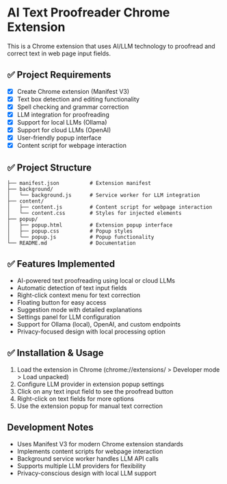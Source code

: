 <!-- Use this file to provide workspace-specific custom instructions to Copilot. For more details, visit https://code.visualstudio.com/docs/copilot/copilot-customization#_use-a-githubcopilotinstructionsmd-file -->

# AI Text Proofreader Chrome Extension

This is a Chrome extension that uses AI/LLM technology to proofread and correct text in web page input fields.

## ✅ Project Requirements
- [x] Create Chrome extension (Manifest V3)
- [x] Text box detection and editing functionality
- [x] Spell checking and grammar correction
- [x] LLM integration for proofreading
- [x] Support for local LLMs (Ollama)
- [x] Support for cloud LLMs (OpenAI)
- [x] User-friendly popup interface
- [x] Content script for webpage interaction

## ✅ Project Structure
```
├── manifest.json          # Extension manifest
├── background/
│   └── background.js      # Service worker for LLM integration
├── content/
│   ├── content.js         # Content script for webpage interaction
│   └── content.css        # Styles for injected elements
├── popup/
│   ├── popup.html         # Extension popup interface
│   ├── popup.css          # Popup styles
│   └── popup.js           # Popup functionality
└── README.md              # Documentation
```

## ✅ Features Implemented
- AI-powered text proofreading using local or cloud LLMs
- Automatic detection of text input fields
- Right-click context menu for text correction
- Floating button for easy access
- Suggestion mode with detailed explanations
- Settings panel for LLM configuration
- Support for Ollama (local), OpenAI, and custom endpoints
- Privacy-focused design with local processing option

## ✅ Installation & Usage
1. Load the extension in Chrome (chrome://extensions/ > Developer mode > Load unpacked)
2. Configure LLM provider in extension popup settings
3. Click on any text input field to see the proofread button
4. Right-click on text fields for more options
5. Use the extension popup for manual text correction

## Development Notes
- Uses Manifest V3 for modern Chrome extension standards
- Implements content scripts for webpage interaction
- Background service worker handles LLM API calls
- Supports multiple LLM providers for flexibility
- Privacy-conscious design with local LLM support

